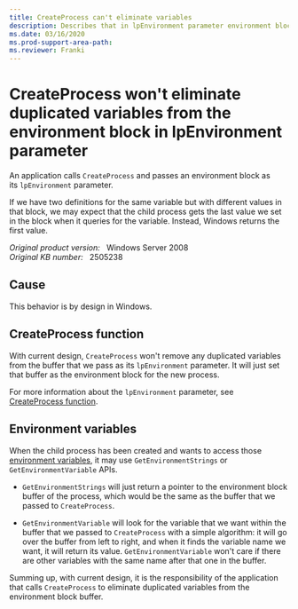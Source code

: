 ```yaml
---
title: CreateProcess can't eliminate variables
description: Describes that in lpEnvironment parameter environment block, CreateProcess won't eliminate duplicated variables. 
ms.date: 03/16/2020
ms.prod-support-area-path: 
ms.reviewer: Franki
---
```

# CreateProcess won't eliminate duplicated variables from the environment block in lpEnvironment parameter

An application calls `CreateProcess` and passes an environment block as its `lpEnvironment` parameter.

If we have two definitions for the same variable but with different values in that block, we may expect that the child process gets the last value we set in the block when it queries for the variable. Instead, Windows returns the first value.

_Original product version:_ &nbsp; Windows Server 2008  
_Original KB number:_ &nbsp; 2505238

## Cause

This behavior is by design in Windows.

## CreateProcess function

With current design, `CreateProcess` won't remove any duplicated variables from the buffer that we pass as its `lpEnvironment` parameter. It will just set that buffer as the environment block for the new process.

For more information about the `lpEnvironment` parameter, see [CreateProcess function](/windows/win32/api/processthreadsapi/nf-processthreadsapi-createprocessa).

## Environment variables

When the child process has been created and wants to access those [environment variables](/windows/win32/procthread/environment-variables), it may use `GetEnvironmentStrings` or `GetEnvironmentVariable` APIs.

- `GetEnvironmentStrings` will just return a pointer to the environment block buffer of the process, which would be the same as the buffer that we passed to `CreateProcess`.

- `GetEnvironmentVariable` will look for the variable that we want within the buffer that we passed to `CreateProcess` with a simple algorithm: it will go over the buffer from left to right, and when it finds the variable name we want, it will return its value. `GetEnvironmentVariable` won't care if there are other variables with the same name after that one in the buffer.

Summing up, with current design, it is the responsibility of the application that calls `CreateProcess` to eliminate duplicated variables from the environment block buffer.
